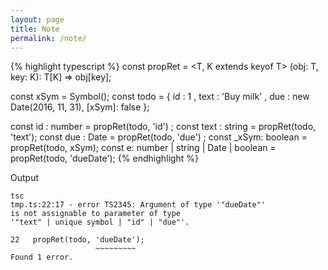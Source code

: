 ```yaml
---
layout: page
title: Note
permalink: /note/
---
```


{% highlight typescript %}
const propRet =
  <T, K extends keyof T>
    (obj: T, key: K): T[K] =>
      obj[key];

const xSym = Symbol();
const todo = {
  id    : 1                     ,
  text  : 'Buy milk'            ,
  due   : new Date(2016, 11, 31),
  [xSym]: false
};

const id   : number  = propRet(todo, 'id')  ;
const text : string  = propRet(todo, 'text');
const due  : Date    = propRet(todo, 'due') ;
const _xSym: boolean = propRet(todo, xSym);
const e:
  number | string | Date | boolean =
  propRet(todo, 'dueDate');
{% endhighlight %}

Output

```
tsc
tmp.ts:22:17 - error TS2345: Argument of type '"dueDate"'
is not assignable to parameter of type
'"text" | unique symbol | "id" | "due"'.

22   propRet(todo, 'dueDate');
                   ~~~~~~~~~
Found 1 error.
```
